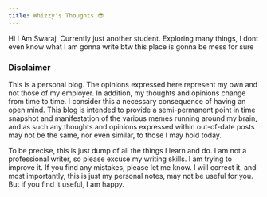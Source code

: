 ```yaml
---
title: Whizzy's Thoughts 😎
---
```



Hi I Am Swaraj, Currently just another student. Exploring many things, I dont even know what I am gonna write btw this place is gonna be mess for sure


### Disclaimer

This is a personal blog. The opinions expressed here represent my own and not those of my employer. In addition, my thoughts and opinions change from time to time. I consider this a necessary consequence of having an open mind. This blog is intended to provide a semi-permanent point in time snapshot and manifestation of the various memes running around my brain, and as such any thoughts and opinions expressed within out-of-date posts may not be the same, nor even similar, to those I may hold today.

To be precise, this is just dump of all the things I learn and do. I am not a professional writer, so please excuse my writing skills. I am trying to improve it. If you find any mistakes, please let me know. I will correct it. and most importantly, this is just my personal notes, may not be useful for you. But if you find it useful, I am happy.